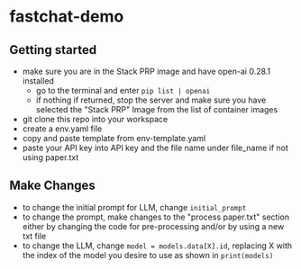 # fastchat-demo

## Getting started
- make sure you are in the Stack PRP image and have open-ai 0.28.1 installed
    * go to the terminal and enter `pip list | openai`
    * if nothing if returned, stop the server and make sure you have selected the "Stack PRP" Image from the list of container images
- git clone this repo into your workspace
- create a env.yaml file
- copy and paste template from env-template.yaml
- paste your API key into API key and the file name under file_name if not using paper.txt

## Make Changes
- to change the initial prompt for LLM, change `initial_prompt`
- to change the prompt, make changes to the "process paper.txt" section either by changing the code for pre-processing and/or by using a new txt file
- to change the LLM, change `model = models.data[X].id`, replacing X with the index of the model you desire to use as shown in `print(models)`
  

